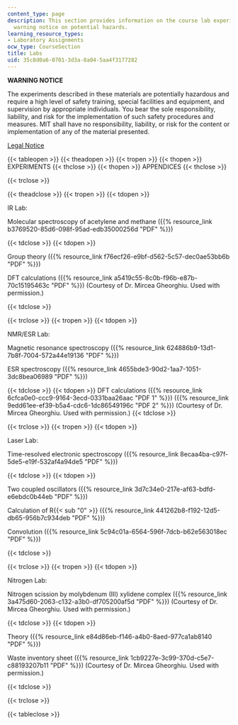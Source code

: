 ```yaml
---
content_type: page
description: This section provides information on the course lab experiments and a
  warning notice on potential hazards.
learning_resource_types:
- Laboratory Assignments
ocw_type: CourseSection
title: Labs
uid: 35c8d0a6-0701-3d3a-8a04-5aa4f3177282
---
```


**WARNING NOTICE**

The experiments described in these materials are potentially hazardous and require a high level of safety training, special facilities and equipment, and supervision by appropriate individuals. You bear the sole responsibility, liability, and risk for the implementation of such safety procedures and measures. MIT shall have no responsibility, liability, or risk for the content or implementation of any of the material presented.  
  
[Legal Notice](/terms/)

{{< tableopen >}}
{{< theadopen >}}
{{< tropen >}}
{{< thopen >}}
EXPERIMENTS
{{< thclose >}}
{{< thopen >}}
APPENDICES
{{< thclose >}}

{{< trclose >}}

{{< theadclose >}}
{{< tropen >}}
{{< tdopen >}}


IR Lab:

Molecular spectroscopy of acetylene and methane ({{% resource_link b3769520-85d6-098f-95ad-edb35000256d "PDF" %}})


{{< tdclose >}}
{{< tdopen >}}


Group theory ({{% resource_link f76ecf26-e9bf-d562-5c57-dec0ae53bb6b "PDF" %}})

DFT calculations ({{% resource_link a5419c55-8c0b-f96b-e87b-70c15195463c "PDF" %}}) (Courtesy of Dr. Mircea Gheorghiu. Used with permission.)


{{< tdclose >}}

{{< trclose >}}
{{< tropen >}}
{{< tdopen >}}


NMR/ESR Lab:

Magnetic resonance spectroscopy ({{% resource_link 624886b9-13d1-7b8f-7004-572a44e19136 "PDF" %}})

ESR spectroscopy ({{% resource_link 4655bde3-90d2-1aa7-1051-3dc8bea06989 "PDF" %}})


{{< tdclose >}}
{{< tdopen >}}
DFT calculations ({{% resource_link 6cfca0e0-ccc9-9164-3ecd-0331baa26aac "PDF 1" %}}) ({{% resource_link 9edd61ee-ef39-b5a4-cdc6-1dc86549196c "PDF 2" %}}) (Courtesy of Dr. Mircea Gheorghiu. Used with permission.)
{{< tdclose >}}

{{< trclose >}}
{{< tropen >}}
{{< tdopen >}}


Laser Lab:

Time-resolved electronic spectroscopy ({{% resource_link 8ecaa4ba-c97f-5de5-e19f-532af4a94de5 "PDF" %}})


{{< tdclose >}}
{{< tdopen >}}


Two coupled oscillators ({{% resource_link 3d7c34e0-217e-af63-bdfd-e6ebdc0b44eb "PDF" %}})

Calculation of R{{< sub "0" >}} ({{% resource_link 441262b8-f192-12d5-db65-956b7c934deb "PDF" %}})

Convolution ({{% resource_link 5c94c01a-6564-596f-7dcb-b62e563018ec "PDF" %}})


{{< tdclose >}}

{{< trclose >}}
{{< tropen >}}
{{< tdopen >}}


Nitrogen Lab:

Nitrogen scission by molybdenum (III) xylidene complex ({{% resource_link 3a475d60-2063-c132-a3b0-df705200af5d "PDF" %}}) (Courtesy of Dr. Mircea Gheorghiu. Used with permission.)


{{< tdclose >}}
{{< tdopen >}}


Theory ({{% resource_link e84d86eb-f146-a4b0-8aed-977ca1ab8140 "PDF" %}})

Waste inventory sheet ({{% resource_link 1cb9227e-3c99-370d-c5e7-c88193207b11 "PDF" %}}) (Courtesy of Dr. Mircea Gheorghiu. Used with permission.)


{{< tdclose >}}

{{< trclose >}}

{{< tableclose >}}